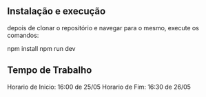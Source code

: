 ## Instalação e execução

depois de clonar o repositório e navegar para o mesmo, execute os comandos:

npm install
npm run dev

## Tempo de Trabalho

Horario de Inicio: 16:00 de 25/05
Horario de Fim: 16:30 de 26/05
